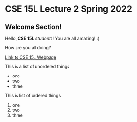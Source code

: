 
# CSE 15L Lecture 2 Spring 2022

## Welcome Section!

Hello, **CSE 15L** *students*! You are all amazing! :)

How are you all doing?

[Link to CSE 15L Webpage](https://sites.google.com/eng.ucsd.edu/cse-15l-spring-2022/home)

This is a list of unordered things
* one
* two
* three

This is list of ordered things
1. one
2. two
3. three
